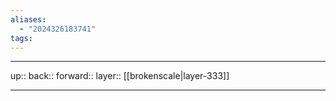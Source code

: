 ```yaml
---
aliases:
  - "2024326183741"
tags:
---
```




***

up:: 
back:: 
forward:: 
layer:: [[brokenscale|layer-333]]

***
